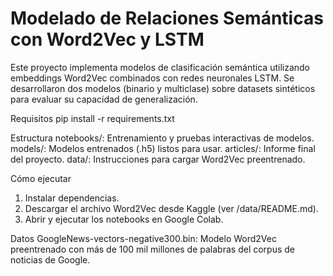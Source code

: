 
# Modelado de Relaciones Semánticas con Word2Vec y LSTM

Este proyecto implementa modelos de clasificación semántica utilizando embeddings Word2Vec combinados con redes neuronales LSTM. Se desarrollaron dos modelos (binario y multiclase) sobre datasets sintéticos para evaluar su capacidad de generalización.

Requisitos
pip install -r requirements.txt

Estructura
notebooks/: Entrenamiento y pruebas interactivas de modelos.
models/: Modelos entrenados (.h5) listos para usar.
articles/: Informe final del proyecto.
data/: Instrucciones para cargar Word2Vec preentrenado.

Cómo ejecutar
1. Instalar dependencias.
2. Descargar el archivo Word2Vec desde Kaggle (ver /data/README.md).
3. Abrir y ejecutar los notebooks en Google Colab.

Datos
GoogleNews-vectors-negative300.bin: Modelo Word2Vec preentrenado con más de 100 mil millones de palabras del corpus de noticias de Google.
